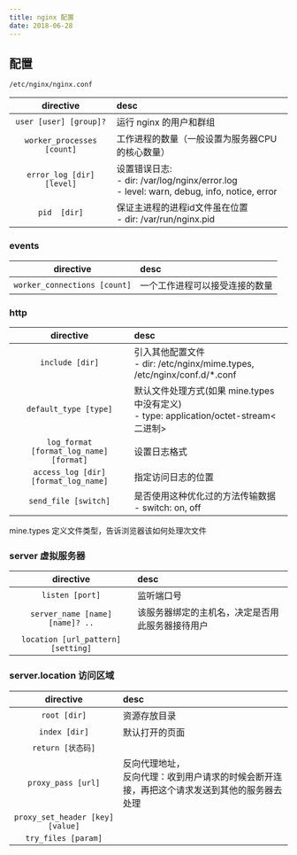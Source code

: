 ```yaml
---
title: nginx 配置
date: 2018-06-28
---
```

## 配置

`/etc/nginx/nginx.conf`


|directive|desc|
|:---:|:---|
|`user [user] [group]?`|运行 nginx 的用户和群组|
|`worker_processes [count]`|工作进程的数量（一般设置为服务器CPU的核心数量）|
|`error_log [dir] [level]`|设置错误日志: <br> - dir: /var/log/nginx/error.log <br>- level: warn, debug, info, notice, error |
|`pid  [dir]` |保证主进程的进程id文件虽在位置 <br> - dir: /var/run/nginx.pid |


### events

|directive|desc|
|:---:|:---|
|`worker_connections [count]`|一个工作进程可以接受连接的数量|

### http

|directive|desc|
|:---:|:---|
|`include [dir]`|引入其他配置文件 <br> - dir: /etc/nginx/mime.types, /etc/nginx/conf.d/*.conf|
|`default_type [type]`|默认文件处理方式(如果 mine.types 中没有定义) <br> - type: application/octet-stream<二进制>|
|`log_format [format_log_name] [format]`|设置日志格式|
|`access_log [dir] [format_log_name]`|指定访问日志的位置|
|`send_file [switch]`|是否使用这种优化过的方法传输数据<br> - switch: on, off|


mine.types 定义文件类型，告诉浏览器该如何处理次文件


### server 虚拟服务器

|directive|desc|
|:---:|:---|
|`listen [port]`|监听端口号|
|`server_name [name] [name]? ..`|该服务器绑定的主机名，决定是否用此服务器接待用户|
|`location [url_pattern] [setting]`||

### server.location 访问区域

|directive|desc|
|:---:|:---|
|`root [dir]`|资源存放目录|
|`index [dir]`|默认打开的页面|
|`return [状态码]`||
|`proxy_pass [url]`|反向代理地址，<br>反向代理：收到用户请求的时候会断开连接，再把这个请求发送到其他的服务器去处理|
|`proxy_set_header [key] [value]`||
|`try_files [param]`||